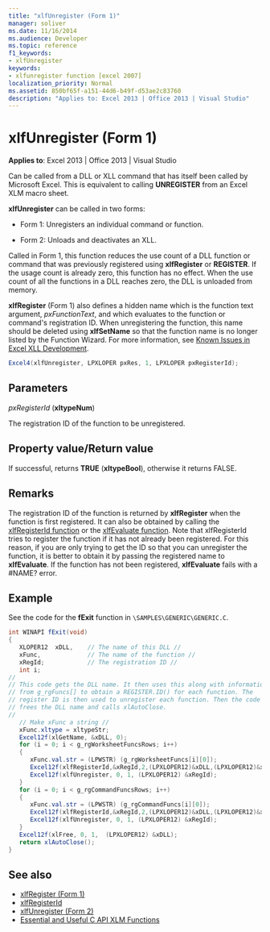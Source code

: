 ```yaml
---
title: "xlfUnregister (Form 1)"
manager: soliver
ms.date: 11/16/2014
ms.audience: Developer
ms.topic: reference
f1_keywords:
- xlfUnregister
keywords:
- xlfunregister function [excel 2007]
localization_priority: Normal
ms.assetid: 850bf65f-a151-44d6-b49f-d53ae2c83760
description: "Applies to: Excel 2013 | Office 2013 | Visual Studio"
---
```


# xlfUnregister (Form 1)

**Applies to**: Excel 2013 | Office 2013 | Visual Studio 
  
Can be called from a DLL or XLL command that has itself been called by Microsoft Excel. This is equivalent to calling **UNREGISTER** from an Excel XLM macro sheet. 
  
**xlfUnregister** can be called in two forms: 
  
- Form 1: Unregisters an individual command or function.
    
- Form 2: Unloads and deactivates an XLL.
    
Called in Form 1, this function reduces the use count of a DLL function or command that was previously registered using **xlfRegister** or **REGISTER**. If the usage count is already zero, this function has no effect. When the use count of all the functions in a DLL reaches zero, the DLL is unloaded from memory.
  
**xlfRegister** (Form 1) also defines a hidden name which is the function text argument,  _pxFunctionText_, and which evaluates to the function or command's registration ID. When unregistering the function, this name should be deleted using **xlfSetName** so that the function name is no longer listed by the Function Wizard. For more information, see [Known Issues in Excel XLL Development](known-issues-in-excel-xll-development.md).
  
```cs
Excel4(xlfUnregister, LPXLOPER pxRes, 1, LPXLOPER pxRegisterId);
```

## Parameters

_pxRegisterId_ (**xltypeNum**)
  
The registration ID of the function to be unregistered.
  
## Property value/Return value

If successful, returns **TRUE** (**xltypeBool**), otherwise it returns FALSE.
  
## Remarks

The registration ID of the function is returned by **xlfRegister** when the function is first registered. It can also be obtained by calling the [xlfRegisterId function](xlfregisterid.md) or the [xlfEvaluate function](xlfevaluate.md). Note that xlfRegisterId tries to register the function if it has not already been registered. For this reason, if you are only trying to get the ID so that you can unregister the function, it is better to obtain it by passing the registered name to **xlfEvaluate**. If the function has not been registered, **xlfEvaluate** fails with a #NAME? error. 
  
## Example

See the code for the **fExit** function in  `\SAMPLES\GENERIC\GENERIC.C`.
  
```cs
int WINAPI fExit(void)
{
   XLOPER12  xDLL,    // The name of this DLL //
   xFunc,             // The name of the function //
   xRegId;            // The registration ID //
   int i;
//
// This code gets the DLL name. It then uses this along with information
// from g_rgFuncs[] to obtain a REGISTER.ID() for each function. The
// register ID is then used to unregister each function. Then the code
// frees the DLL name and calls xlAutoClose.
//
   // Make xFunc a string //
   xFunc.xltype = xltypeStr;
   Excel12f(xlGetName, &xDLL, 0);
   for (i = 0; i < g_rgWorksheetFuncsRows; i++)
   {
      xFunc.val.str = (LPWSTR) (g_rgWorksheetFuncs[i][0]);
      Excel12f(xlfRegisterId,&xRegId,2,(LPXLOPER12)&xDLL,(LPXLOPER12)&xFunc);
      Excel12f(xlfUnregister, 0, 1, (LPXLOPER12) &xRegId);
   }
   for (i = 0; i < g_rgCommandFuncsRows; i++)
   {
      xFunc.val.str = (LPWSTR) (g_rgCommandFuncs[i][0]);
      Excel12f(xlfRegisterId,&xRegId,2,(LPXLOPER12)&xDLL,(LPXLOPER12)&xFunc);
      Excel12f(xlfUnregister, 0, 1, (LPXLOPER12) &xRegId);
   }
   Excel12f(xlFree, 0, 1,  (LPXLOPER12) &xDLL);
   return xlAutoClose();
}
```

## See also

- [xlfRegister (Form 1)](xlfregister-form-1.md)
- [xlfRegisterId](xlfregisterid.md)
- [xlfUnregister (Form 2)](xlfunregister-form-2.md)
- [Essential and Useful C API XLM Functions](essential-and-useful-c-api-xlm-functions.md)

